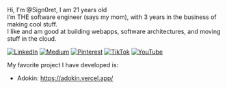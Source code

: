 Hi, I’m @Sign0ret, I am 21 years old<br>I’m THE software engineer (says my mom), with 3 years in the business of making cool stuff.
 <br>I like and am good at building webapps, software architectures, and moving stuff in the cloud.

[![LinkedIn](https://img.shields.io/badge/LinkedIn-%230077B5.svg?logo=linkedin&logoColor=white)](https://linkedin.com/in/adolfo-signoret-442091242/) [![Medium](https://img.shields.io/badge/Medium-12100E?logo=medium&logoColor=white)](https://medium.com/@adolfo.h.signoret) [![Pinterest](https://img.shields.io/badge/Pinterest-%23E60023.svg?logo=Pinterest&logoColor=white)](https://pinterest.com/adolfohsignoret) [![TikTok](https://img.shields.io/badge/TikTok-%23000000.svg?logo=TikTok&logoColor=white)](https://tiktok.com/@sign0ret) [![YouTube](https://img.shields.io/badge/YouTube-%23FF0000.svg?logo=YouTube&logoColor=white)](https://youtube.com/@sign0ret128) 


My favorite project I have developed is:
- Adokin: https://adokin.vercel.app/
